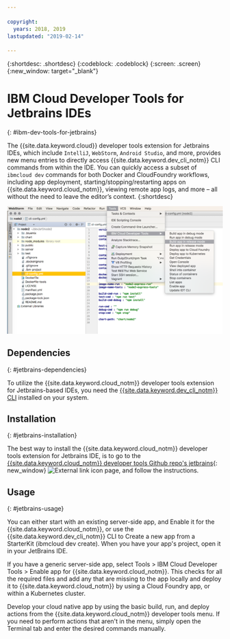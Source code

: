 ```yaml
---

copyright:
  years: 2018, 2019
lastupdated: "2019-02-14"

---
```


{:shortdesc: .shortdesc}
{:codeblock: .codeblock}
{:screen: .screen}
{:new_window: target="_blank"}

# IBM Cloud Developer Tools for Jetbrains IDEs
{: #ibm-dev-tools-for-jetbrains}

The {{site.data.keyword.cloud}} developer tools extension for Jetbrains IDEs, which include `IntelliJ`, `WebStorm`, `Android Studio`, and more, provides new menu entries to directly access {{site.data.keyword.dev_cli_notm}} CLI commands from within the IDE. You can quickly access a subset of `ibmcloud dev` commands for both Docker and CloudFoundry workflows, including app deployment, starting/stopping/restarting apps on {{site.data.keyword.cloud_notm}}, viewing remote app logs, and more – all without the need to leave the editor’s context.
{:shortdesc}

![Screen capture of the IBM Cloud Developer Tools running within WebStorm IDE.](jetbrains.png "{{site.data.keyword.cloud_notm}} developer tools menu example running within WebStorm IDE")


## Dependencies
{: #jetbrains-dependencies}

To utilize the {{site.data.keyword.cloud_notm}} developer tools extension for Jetbrains-based IDEs, you need the [{{site.data.keyword.dev_cli_notm}} CLI](/docs/cli/index.html#ibmcloud-cli) installed on your system.

## Installation
{: #jetbrains-installation}

The best way to install the {{site.data.keyword.cloud_notm}} developer tools extension for Jetbrains IDE, is to go to the [{{site.data.keyword.cloud_notm}} developer tools Github repo's jetbrains](https://github.com/IBM-Cloud/ibm-cloud-developer-tools/tree/master/jetbrains){: new_window} ![External link icon](../../icons/launch-glyph.svg "External link icon") page, and follow the instructions.

## Usage
{: #jetbrains-usage}

You can either start with an existing server-side app, and Enable it for the {{site.data.keyword.cloud_notm}}, or use the {{site.data.keyword.dev_cli_notm}} CLI to Create a new app from a StarterKit (ibmcloud dev create). When you have your app's project, open it in your JetBrains IDE.

If you have a generic server-side app, select Tools > IBM Cloud Developer Tools > Enable app for {{site.data.keyword.cloud_notm}}. This checks for all the required files and add any that are missing to the app locally and deploy it to {{site.data.keyword.cloud_notm}} by using a Cloud Foundry app, or within a Kubernetes cluster.

Develop your cloud native app by using the basic build, run, and deploy actions from the {{site.data.keyword.cloud_notm}} developer tools menu. If you need to perform actions that aren't in the menu, simply open the Terminal tab and enter the desired commands manually.
